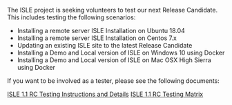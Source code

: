 <!--- PAGE_TITLE --->

The ISLE project is seeking volunteers to test our next Release Candidate. This includes testing the following scenarios:

* Installing a remote server ISLE Installation on Ubuntu 18.04
* Installing a remote server ISLE Installation on Centos 7.x
* Updating an existing ISLE site to the latest Release Candidate
* Installing a Demo and Local version of ISLE on Windows 10 using Docker
* Installing a Demo and Local version of ISLE on Mac OSX High Sierra using Docker


If you want to be involved as a tester, please see the following documents:

[ISLE 1.1 RC Testing Instructions and Details](https://docs.google.com/document/d/1DBmpbWbtWJq_N5YXRkT50ETehnLCcsN4JUQRMsECKXE/)
[ISLE 1.1 RC Testing Matrix](https://docs.google.com/spreadsheets/d/1L-wrivXq2pUz7vcGsMCx3X7yKf27uokoaR8SovU_BsU/)
